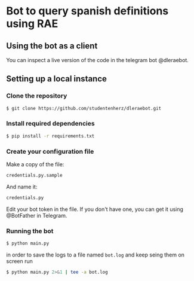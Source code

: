 # Bot to query spanish definitions using RAE

## Using the bot as a client

You can inspect a live version of the code in the telegram bot @dleraebot.

## Setting up a local instance

### Clone the repository

```bash
$ git clone https://github.com/studentenherz/dleraebot.git
```

### Install required dependencies

```bash
$ pip install -r requirements.txt
```

### Create your configuration file

Make a copy of the file:

```bash
credentials.py.sample
```

And name it:

```bash
credentials.py
```

Edit your bot token in the file. If you don't have one, you can get it using @BotFather in Telegram.


### Running the bot

```bash
$ python main.py
```

in order to save the logs to a file named `bot.log` and keep seing them on screen run 

```bash
$ python main.py 2>&1 | tee -a bot.log
```